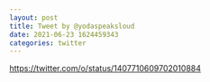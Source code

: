 ```yaml
--- 
layout: post 
title: Tweet by @yodaspeaksloud 
date: 2021-06-23 1624459343 
categories: twitter 
--- 
```

https://twitter.com/o/status/1407710609702010884